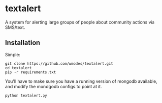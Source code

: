 # textalert
A system for alerting large groups of people about community actions via SMS/text.


Installation
------------
Simple:

```
git clone https://github.com/wmodes/textalert.git
cd textalert
pip -r requirements.txt
```

You'll have to make sure you have a running version of mongodb available, and modify the mondgodb configs to point at it.

```
python textalert.py
```